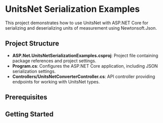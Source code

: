 # UnitsNet Serialization Examples

This project demonstrates how to use UnitsNet with ASP.NET Core for serializing and deserializing units of measurement using Newtonsoft.Json.

## Project Structure

- **ASP.Net.UnitsNetSerializationExamples.csproj**: Project file containing package references and project settings.
- **Program.cs**: Configures the ASP.NET Core application, including JSON serialization settings.
- **Controllers/UnitsNetConverterController.cs**: API controller providing endpoints for working with UnitsNet types.

## Prerequisites



## Getting Started

